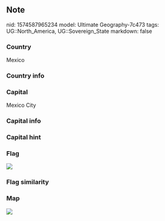 ## Note
nid: 1574587965234
model: Ultimate Geography-7c473
tags: UG::North_America, UG::Sovereign_State
markdown: false

### Country
Mexico

### Country info


### Capital
Mexico City

### Capital info


### Capital hint


### Flag
<img src="ug-flag-mexico.png">

### Flag similarity


### Map
<img src="ug-map-mexico.png">
